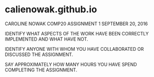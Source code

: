 # calienowak.github.io
CAROLINE NOWAK
COMP20
ASSIGNMENT 1
SEPTEMBER 20, 2016

IDENTIFY WHAT ASPECTS OF THE WORK HAVE BEEN CORRECTLY IMPLEMENTED AND WHAT HAVE NOT.

IDENTIFY ANYONE WITH WHOM YOU HAVE COLLABORATED OR DISCUSSED THE ASSIGNMENT.

SAY APPROXIMATELY HOW MANY HOURS YOU HAVE SPEND COMPLETING THE ASSIGNMENT.
